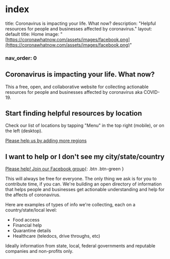 # index

title: Coronavirus is impacting your life. What now? description: "Helpful resources for people and businesses affected by coronavirus." layout: default title: Home image: "[https://coronawhatnow.com/assets/images/facebook.png](https://coronawhatnow.com/assets/images/facebook.png)"

### nav\_order: 0

## Coronavirus is impacting your life. What now?

This a free, open, and collaborative website for collecting actionable resources for people and businesses affected by coronavirus aka COVID-19.

## Start finding helpful resources by location

Check our list of locations by tapping "Menu" in the top right \(mobile\), or on the left \(desktop\).

[Please help us by adding more regions](https://www.facebook.com/groups/coronawhatnow/)

## I want to help or I don't see my city/state/country

[Please help! Join our Facebook group](https://www.facebook.com/groups/coronawhatnow/){: .btn .btn-green }

This will always be free for everyone. The only thing we ask is for you to contribute time, if you can. We're building an open directory of information that helps people and businesses get actionable understanding and help for the affects of coronavirus.

Here are examples of types of info we're collecting, each on a country/state/local level:

* Food access
* Financial help
* Quarantine details
* Healthcare \(teledocs, drive throughs, etc\)

Ideally information from state, local, federal governments and reputable companies and non-profits only.

